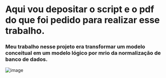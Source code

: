 # Aqui vou depositar o script e o pdf do que foi pedido para realizar esse trabalho.

### Meu trabalho nesse projeto era transformar um modelo conceitual em um modelo lógico por mrio da normalização de banco de dados. 
 
 
 ![image](https://user-images.githubusercontent.com/103537027/174203914-d4b17636-51a5-4481-8848-7468cbeb5902.png)
